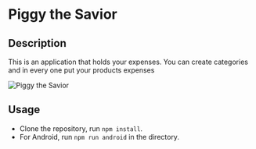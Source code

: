 # Piggy the Savior

## Description

This is an application that holds your expenses. You can create categories and in every one put your products expenses

![Piggy the Savior](https://github.com/DimitrisTzimikas/PiggyTheSavior/tree/master/src/assets/piggy.gif)

## Usage

- Clone the repository, run `npm install`.
- For Android, run `npm run android` in the directory.
